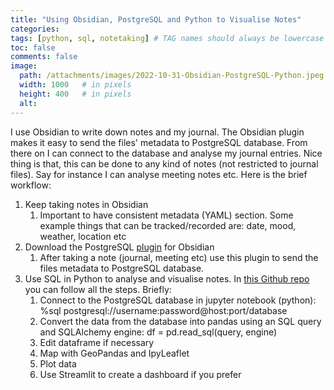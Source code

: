 ```yaml
---
title: "Using Obsidian, PostgreSQL and Python to Visualise Notes"
categories: 
tags: [python, sql, notetaking] # TAG names should always be lowercase
toc: false
comments: false
image:
  path: /attachments/images/2022-10-31-Obsidian-PostgreSQL-Python.jpeg
  width: 1000   # in pixels
  height: 400   # in pixels
  alt: 
---
```


I use Obsidian to write down notes and my journal. The Obsidian plugin makes it easy to send the files' metadata to PostgreSQL database. From there on I can connect to the database and analyse my journal entries. Nice thing is that, this can be done to any kind of notes (not restricted to journal files). Say for instance I can analyse meeting notes etc. Here is the brief workflow:

1. Keep taking notes in Obsidian
	1. Important to have consistent metadata (YAML) section. Some example things that can be tracked/recorded are: date, mood, weather, location etc
2. Download the PostgreSQL [plugin](https://github.com/clouedoc/postgresql-obsidian) for Obsidian
	1. After taking a note (journal, meeting etc) use this plugin to send the files metadata to PostgreSQL database.
3. Use SQL in Python to analyse and visualise notes. In [this Github repo](https://github.com/natarslan/Obsidian-PostgreSQL-Python) you can follow all the steps. Briefly:
	1. Connect to the PostgreSQL database in jupyter notebook (python):  
	   %sql postgresql://username:password@host:port/database
	2. Convert the data from the database into pandas using an SQL query and SQLAlchemy engine: 
	   df = pd.read_sql(query, engine)
	3. Edit dataframe if necessary
	4. Map with GeoPandas and IpyLeaflet
	5. Plot data
	6. Use Streamlit to create a dashboard if you prefer

